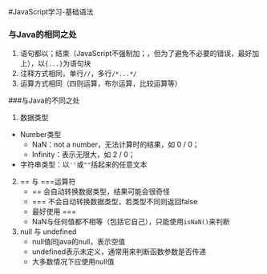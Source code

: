 #JavaScript学习-基础语法

### 与Java的相同之处
1. 语句都以；结束（JavaScript不强制加；，但为了避免不必要的错误，最好加上），以`{...}`为语句块
2. 注释方式相同，单行`//`，多行`/*...*/`
3. 运算方式相同（四则运算，布尔运算，比较运算等）

###与Java的不同之处
1. 数据类型
  - Number类型
     - NaN：not a number，无法计算时的结果，如 0 / 0；
     - Infinity：表示无限大，如 2 / 0；
  - 字符串类型：以`''`或`""`括起来的任意文本
2. == 与 ===运算符
	- == 会自动转换数据类型，结果可能会很奇怪
	- === 不会自动转换数据类型，若类型不同则返回false
	- 最好使用 ===
	- NaN与任何值都不相等（包括它自己），只能使用`isNaN()`来判断
3. null 与 undefined
	- null值同java的null，表示空值
	- undefined表示未定义，通常用来判断函数参数是否传递
	- 大多数情况下应使用null值